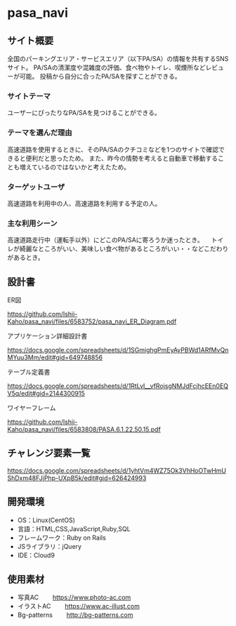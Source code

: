 # pasa_navi

## サイト概要
全国のパーキングエリア・サービスエリア（以下PA/SA）の情報を共有するSNSサイト。
PA/SAの清潔度や混雑度の評価、食べ物やトイレ、喫煙所などレビューが可能。
投稿から自分に合ったPA/SAを探すことができる。

### サイトテーマ
ユーザーにぴったりなPA/SAを見つけることができる。

### テーマを選んだ理由
高速道路を使用するときに、そのPA/SAのクチコミなどを1つのサイトで確認できると便利だと思ったため。
また、昨今の情勢を考えると自動車で移動することも増えているのではないかと考えたため。

### ターゲットユーザ
高速道路を利用中の人、高速道路を利用する予定の人。

### 主な利用シーン
高速道路走行中（運転手以外）にどこのPA/SAに寄ろうか迷ったとき。
　トイレが綺麗なところがいい、美味しい食べ物があるところがいい・・などこだわりがあるとき。

## 設計書
ER図

https://github.com/Ishii-Kaho/pasa_navi/files/6583752/pasa_navi_ER_Diagram.pdf

アプリケーション詳細設計書

https://docs.google.com/spreadsheets/d/1SGmighgPmEyAyPBWd1ARfMvQnMYuu3Mm/edit#gid=649748856

テーブル定義書

https://docs.google.com/spreadsheets/d/1RtLvI__vfRojsgNMJdFcjhcEEn0EQV5q/edit#gid=2144300915

ワイヤーフレーム

https://github.com/Ishii-Kaho/pasa_navi/files/6583808/PASA.6.1.22.50.15.pdf

## チャレンジ要素一覧
https://docs.google.com/spreadsheets/d/1yhtVm4WZ75Ok3VhHoOTwHmUShDxm48FJjPhp-UXpB5k/edit#gid=626424993

## 開発環境
- OS：Linux(CentOS)
- 言語：HTML,CSS,JavaScript,Ruby,SQL
- フレームワーク：Ruby on Rails
- JSライブラリ：jQuery
- IDE：Cloud9

## 使用素材
- 写真AC
　　https://www.photo-ac.com
- イラストAC
　　https://www.ac-illust.com
- Bg-patterns
　　http://bg-patterns.com
